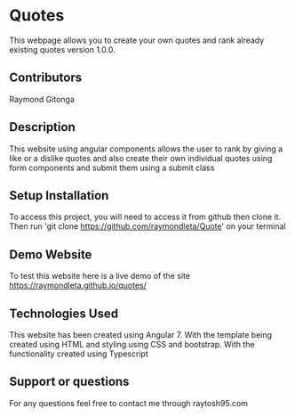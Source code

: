 # Quotes

This webpage allows you to create your own quotes and rank already existing quotes version 1.0.0.

## Contributors

Raymond Gitonga

## Description

This website using angular components allows the user to rank by giving a like or a dislike quotes and also create their own individual quotes using form components and submit them using a submit class

## Setup Installation

To access this project, you will need to access it from github then clone it. Then run 'git clone https://github.com/raymondleta/Quote' on your terminal

## Demo Website
To test this website here is a live demo of the site https://raymondleta.github.io/quotes/

## Technologies Used

This website has been created using Angular 7. With the template being created using HTML and styling using CSS and bootstrap. With the functionality created using Typescript

## Support or questions

For any questions feel free to contact me through raytosh95.com
